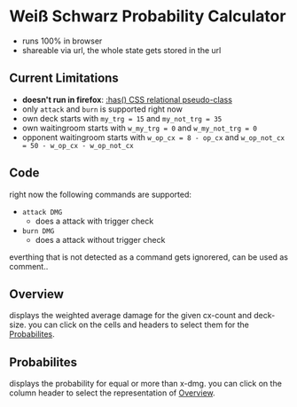 # Weiß Schwarz Probability Calculator

* runs 100% in browser
* shareable via url, the whole state gets stored in the url

## Current Limitations

* **doesn't run in firefox**: [:has() CSS relational pseudo-class](https://caniuse.com/css-has)
* only `attack` and `burn` is supported right now
* own deck starts with `my_trg = 15` and `my_not_trg = 35`
* own waitingroom starts with `w_my_trg = 0` and `w_my_not_trg = 0`
* opponent waitingroom starts with `w_op_cx = 8 - op_cx` and `w_op_not_cx = 50 - w_op_cx - w_op_not_cx`

## Code

right now the following commands are supported:

* `attack DMG`
    * does a attack with trigger check
* `burn DMG`
    * does a attack without trigger check

everthing that is not detected as a command gets ignorered, can be used as comment..

## Overview

displays the weighted average damage for the given cx-count and deck-size.
you can click on the cells and headers to select them for the [Probabilites](#probabilites).

## Probabilites

displays the probability for equal or more than x-dmg.
you can click on the column header to select the representation of [Overview](#overview).
